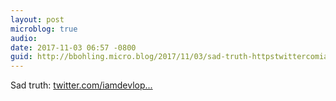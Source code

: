 ```yaml
---
layout: post
microblog: true
audio: 
date: 2017-11-03 06:57 -0800
guid: http://bbohling.micro.blog/2017/11/03/sad-truth-httpstwittercomiamdevloperstatus.html
---
```

Sad truth: [twitter.com/iamdevlop...](https://twitter.com/iamdevloper/status/926458505355235328)
